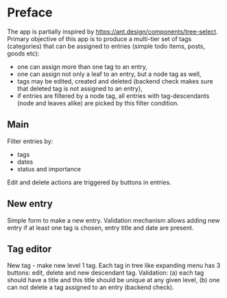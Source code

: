 # Preface
The app is partially inspired by https://ant.design/components/tree-select. Primary objective of this app is to produce a multi-tier set of tags (categories) that can be assigned to entries (simple todo items, posts, goods etc):
- one can assign more than one tag to an entry,
- one can assign not only a leaf to an entry, but a node tag as well,
- tags may be edited, created and deleted (backend check makes sure that deleted tag is not assigned to an entry),
- if entries are filtered by a node tag, all entries with tag-descendants (node and leaves alike) are picked by this filter condition.

## Main
Filter entries by:
- tags
- dates
- status and importance

Edit and delete actions are triggered by buttons in entries.

## New entry
Simple form to make a new entry.
Validation mechanism allows adding new entry if at least one tag is chosen, entry title and date are present.

## Tag editor
New tag - make new level 1 tag.
Each tag in tree like expanding menu has 3 buttons: edit, delete and new descendant tag.
Validation: (a) each tag should have a title and this title should be unique at any given level, (b) one can not delete a tag assigned to an entry (backend check).

